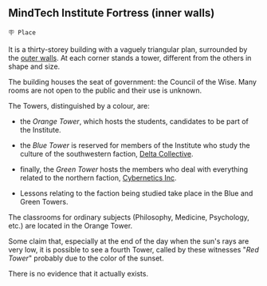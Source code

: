 ## MindTech Institute Fortress (inner walls)

`🪧 Place`

It is a thirty-storey building with a vaguely triangular plan, surrounded by the [outer walls](institute_fortress_outer.md). At each corner stands a tower, different from the others in shape and size.

The building houses the seat of government: the Council of the Wise. Many rooms are not open to the public and their use is unknown.

The Towers, distinguished by a colour, are: 
- the *Orange Tower*, which hosts the students, candidates to be part of the Institute.
- the *Blue Tower* is reserved for members of the Institute who study the culture of the southwestern faction, [Delta Collective](delta_collective.md).
- finally, the *Green Tower* hosts the members who deal with everything related to the northern faction, [Cybernetics Inc](cybernetics_inc.md).

- Lessons relating to the faction being studied take place in the Blue and Green Towers.

The classrooms for ordinary subjects (Philosophy, Medicine, Psychology, etc.) are located in the Orange Tower.

Some claim that, especially at the end of the day when the sun's rays are very low, it is possible to see a fourth Tower, called by these witnesses "*Red Tower*" probably due to the color of the sunset.

There is no evidence that it actually exists.

<!---
keywords: mt, blue, green, orange, red, tower, neuropolis
aliases: Towers of MindTech Institute
-->
